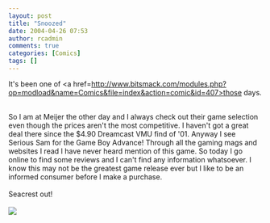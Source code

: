 ```yaml
---
layout: post
title: "Snoozed"
date: 2004-04-26 07:53
author: rcadmin
comments: true
categories: [Comics]
tags: []
---
```

It's been one of <a href=http://www.bitsmack.com/modules.php?op=modload&name=Comics&file=index&action=comic&id=407>those days.</a>
<br />

<br />
So I am at Meijer the other day and I always check out their game selection even though the prices aren't the most competitive. I haven't got a great deal there since the $4.90 Dreamcast VMU find of '01. Anyway I see Serious Sam for the Game Boy Advance! Through all the gaming mags and websites I read I have never heard mention of this game. So today I go online to find some reviews and I can't find any information whatsoever. I know this may not be the greatest game release ever but I like to be an informed consumer before I make a purchase. 
<br />

<br />
Seacrest out!<Br><br><!--more--><img src='/wp/wp-content/comics/20040426.png' alt'' />
